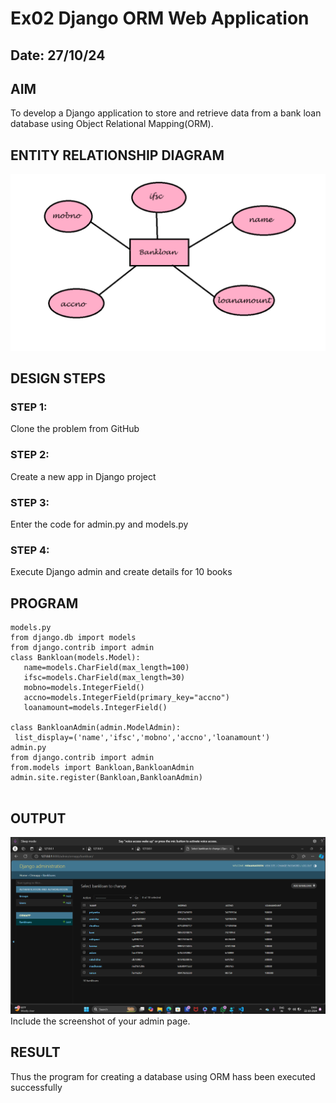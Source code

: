 # Ex02 Django ORM Web Application
## Date: 27/10/24

## AIM
To develop a Django application to store and retrieve data from a bank loan database using Object Relational Mapping(ORM).

## ENTITY RELATIONSHIP DIAGRAM
![alt text](image.png)


## DESIGN STEPS

### STEP 1:
Clone the problem from GitHub

### STEP 2:
Create a new app in Django project

### STEP 3:
Enter the code for admin.py and models.py

### STEP 4:
Execute Django admin and create details for 10 books

## PROGRAM
```
models.py
from django.db import models
from django.contrib import admin
class Bankloan(models.Model):
   name=models.CharField(max_length=100)
   ifsc=models.CharField(max_length=30)
   mobno=models.IntegerField()
   accno=models.IntegerField(primary_key="accno")
   loanamount=models.IntegerField()

class BankloanAdmin(admin.ModelAdmin):
 list_display=('name','ifsc','mobno','accno','loanamount')
admin.py
from django.contrib import admin
from.models import Bankloan,BankloanAdmin
admin.site.register(Bankloan,BankloanAdmin)


```
## OUTPUT
![alt text](<FWAD BANK LOAN.png>)
Include the screenshot of your admin page.



## RESULT
Thus the program for creating a database using ORM hass been executed successfully
